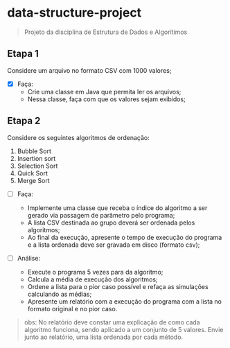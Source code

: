 # data-structure-project

> Projeto da disciplina de Estrutura de Dados e Algorítimos

## Etapa 1
Considere um arquivo no formato CSV com 1000 valores;
- [x] Faça:
  * Crie uma classe em Java que permita ler os arquivos;
  * Nessa classe, faça com que os valores sejam exibidos;

## Etapa 2
Considere os seguintes algoritmos de ordenação:
1. Bubble Sort
2. Insertion sort
3. Selection Sort
4. Quick Sort
5. Merge Sort

- [ ] Faça:
  * Implemente uma classe que receba o índice do algoritmo a ser gerado via passagem de parâmetro pelo programa;
  * A lista CSV destinada ao grupo deverá ser ordenada pelos algoritmos;
  * Ao final da execução, apresente o tempo de execução do programa e a lista ordenada deve ser gravada em disco (formato csv);

- [ ] Análise:
  * Execute o programa 5 vezes para da algoritmo;
  * Calcula a média de execução dos algoritmos;
  * Ordene a lista para o pior caso possível e refaça as simulações calculando as médias;
  * Apresente um relatório com a execução do programa com a lista no formato original e no pior caso.

> obs: No relatório deve constar uma explicação de como cada algoritmo funciona, sendo aplicado a um conjunto de 5 valores. Envie junto ao relatório, uma lista ordenada por cada método.
